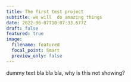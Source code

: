 ```yaml
---
title: The first test project
subtitle: we will  do amazing things
date: 2022-06-07T10:07:33.677Z
draft: false
featured: true
image:
  filename: featured
  focal_point: Smart
  preview_only: false
---
```

dummy text bla bla bla, why is this not showing?
